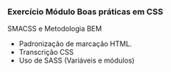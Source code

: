 ### Exercício Módulo Boas práticas em CSS

SMACSS e Metodologia BEM

- Padronização de marcação HTML.
- Transcrição CSS
- Uso de SASS (Variáveis e módulos)
